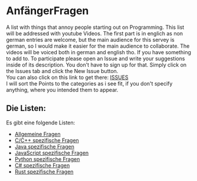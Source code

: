 # AnfängerFragen

A list with things that annoy people starting out on Programming. This list will be addressed with youtube Videos. The first part is in englich as non german entries are welcome, but the main audience for this servey is german, so I would make it easier for the main audience to collaborate. The videos will be voiced both in german and english tho. If you have something to add to. To participate please open an Issue and write your suggestions inside of its description. You don't have to sign up for that. Simply click on the Issues tab and click the New Issue button.  
You can also click on this link to get there: [ISSUES](https://github.com/StefanSchmelz/AnfaenngerFragen/issues)  
I will sort the Points to the categories as i see fit, if you don't specify anything, where you intended them to appear.

## Die Listen:

Es gibt eine folgende Listen:

*   [Allgemeine Fragen](https://github.com/StefanSchmelz/AnfaenngerFragen/blob/master/categories/Allgemein.md)
*   [C/C++ spezifische Fragen](https://github.com/StefanSchmelz/AnfaenngerFragen/blob/master/categories/C_Cpp.md)
*   [Java spezifische Fragen](https://github.com/StefanSchmelz/AnfaenngerFragen/blob/master/categories/Java.md)
*   [JavaScript spezifische Fragen](https://github.com/StefanSchmelz/AnfaenngerFragen/blob/master/categories/JavaScript.md)
*   [Python spezifische Fragen](https://github.com/StefanSchmelz/AnfaenngerFragen/blob/master/categories/Python.md)
*   [C# spezifische Fragen](https://github.com/StefanSchmelz/AnfaenngerFragen/blob/master/categories/CSharp.md)
*   [Rust spezifische Fragen](https://github.coim/StefanSchmelz/AnnfaengerFrage/blob/master/categories/Rust.md)
